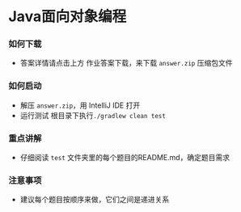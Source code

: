 # Java面向对象编程

### 如何下载
+ 答案详情请点击上方 作业答案下载，来下载 `answer.zip` 压缩包文件 

### 如何启动
+ 解压 `answer.zip`，用 IntelliJ IDE 打开
+ 运行测试
    根目录下执行`./gradlew clean test`
    
### 重点讲解
+ 仔细阅读 `test` 文件夹里的每个题目的README.md，确定题目需求

### 注意事项
+ 建议每个题目按顺序来做，它们之间是递进关系